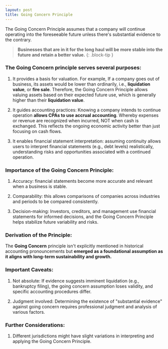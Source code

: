 ```yaml
---
layout: post
title: Going Concern Principle
--- 
```


The Going Concern Principle assumes that a company will continue operating into the foreseeable future unless there's substantial evidence to the contrary.

> **Businesses that are in it for the long haul will be more stable into the future and retain a better value.**
{: .block-tip }

### The Going Concern principle serves several purposes:

1. It provides a basis for valuation. For example, If a company goes out of business, its assets would be lower than ordinarily, i.e., **liquidation value**, or **fire sale**. Therefore, the Going Concern Principle allows valuing assets based on their expected future use, which is generally higher than their **liquidation value**.

1. It guides accounting practices: Knowing a company intends to continue operation **allows CPAs to use accrual accounting**. Whereby expenses or revenue are recognized when incurred, NOT when cash is exchanged. This reflects the ongoing economic activity better than just focusing on cash flows.

1. It enables financial statement interpretation: assuming continuity allows users to interpret financial statements (e.g., debt levels) realistically, understanding risks and opportunities associated with a continued operation.

### Importance of the Going Concern Principle:

1. Accuracy: financial statements become more accurate and relevant when a business is stable.

1. Comparability: this allows comparisons of companies across industries and periods to be compared consistently.

1. Decision-making: Investors, creditors, and management use financial statements for informed decisions, and the Going Concern Principle helps stabilize future variability and risks.

### Derivation of the Principle:

The **Going Concern** principle isn't explicitly mentioned in historical accounting pronouncements but **emerged as a foundational assumption as it aligns with long-term sustainability and growth.**

### Important Caveats:

1. Not absolute: If evidence suggests imminent liquidation (e.g., bankruptcy filing), the going concern assumption loses validity, and specific accounting procedures differ.

1. Judgment involved: Determining the existence of "substantial evidence" against going concern requires professional judgment and analysis of various factors.

### Further Considerations:

1. Different jurisdictions might have slight variations in interpreting and applying the Going Concern Principle.
